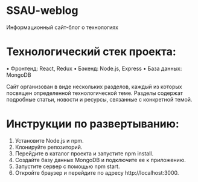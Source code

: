 # SSAU-weblog
Информационный сайт-блог о технологиях 

# Технологический стек проекта:

• Фронтенд: React, Redux
• Бэкенд: Node.js, Express
• База данных: MongoDB

Сайт организован в виде нескольких разделов, каждый из которых посвящен определенной технологической теме. Разделы содержат подробные статьи, новости и ресурсы, связанные с конкретной темой.

# Инструкции по развертыванию:

1. Установите Node.js и npm.
2. Клонируйте репозиторий.
3. Перейдите в каталог проекта и запустите npm install.
4. Создайте базу данных MongoDB и подключите ее к приложению.
5. Запустите сервер с помощью npm start.
6. Откройте браузер и перейдите по адресу http://localhost:3000.